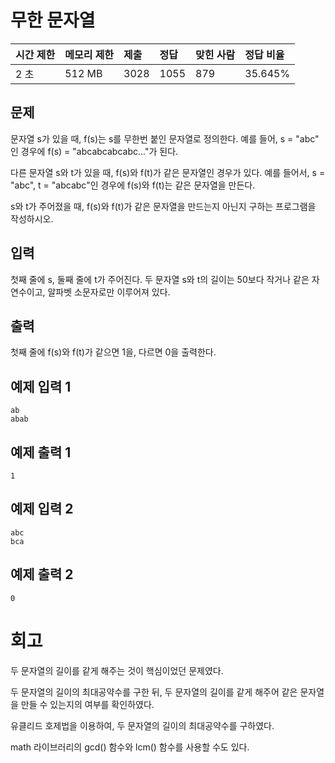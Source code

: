 # 무한 문자열 

| 시간 제한 | 메모리 제한 | 제출 | 정답 | 맞힌 사람 | 정답 비율 |
| :-------- | :---------- | :--- | :--- | :-------- | :-------- |
| 2 초      | 512 MB      | 3028 | 1055 | 879       | 35.645%   |

## 문제

문자열 s가 있을 때, f(s)는 s를 무한번 붙인 문자열로 정의한다. 예를 들어, s = "abc" 인 경우에 f(s) = "abcabcabcabc..."가 된다.

다른 문자열 s와 t가 있을 때, f(s)와 f(t)가 같은 문자열인 경우가 있다. 예를 들어서, s = "abc", t = "abcabc"인 경우에 f(s)와 f(t)는 같은 문자열을 만든다.

s와 t가 주어졌을 때, f(s)와 f(t)가 같은 문자열을 만드는지 아닌지 구하는 프로그램을 작성하시오.

## 입력

첫째 줄에 s, 둘째 줄에 t가 주어진다. 두 문자열 s와 t의 길이는 50보다 작거나 같은 자연수이고, 알파벳 소문자로만 이루어져 있다. 

## 출력

첫째 줄에 f(s)와 f(t)가 같으면 1을, 다르면 0을 출력한다.

## 예제 입력 1 

```
ab
abab
```

## 예제 출력 1 

```
1
```

## 예제 입력 2 

```
abc
bca
```

## 예제 출력 2 

```
0
```

# 회고

두 문자열의 길이를 같게 해주는 것이 핵심이었던 문제였다.

두 문자열의 길이의 최대공약수를 구한 뒤, 두 문자열의 길이를 같게 해주어 같은 문자열을 만들 수 있는지의 여부를 확인하였다.

유클리드 호제법을 이용하여, 두 문자열의 길이의 최대공약수를 구하였다.

math 라이브러리의 gcd() 함수와 lcm() 함수를 사용할 수도 있다.